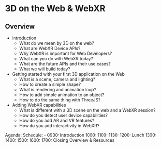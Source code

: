 # 3D on the Web & WebXR

## Overview

- Introduction
  - What do we mean by 3D on the web?
  - What are WebXR Device APIs?
  - Why WebXR is important for Web Developers?
  - What can you do with WebXR today?
  - What are the future APIs and their use cases?
  - What we will build today?
- Getting started with your first 3D application on the Web
  - What is a scene, camera and lighting?
  - How to create a simple shape?
  - What is rendering and animation loop?
  - How to add simple animation to an object?
  - How to do the same thing with ThreeJS?
- Adding WebXR capabilities
  - What is different with a 3D scene on the web and a WebXR session?
  - How do you detect user device capabilities?
  - How do you add AR and VR features?
  - How do you add interactivity in WebXR?
 
Agenda:
  Schedule:
    - 0930: Introduction
      1000: 
      1100: 
      1130: 
      1200: Lunch
      1300: 
      1400: 
      1500: 
      1600: 
      1700: Closing Overview & Resources
